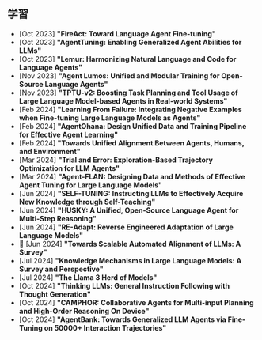 ## 学習
* [Oct 2023] **"FireAct: Toward Language Agent Fine-tuning"**
* [Oct 2023] **"AgentTuning: Enabling Generalized Agent Abilities for LLMs"**
* [Oct 2023] **"Lemur: Harmonizing Natural Language and Code for Language Agents"**
* [Nov 2023] **"Agent Lumos: Unified and Modular Training for Open-Source Language Agents"**
* [Nov 2023] **"TPTU-v2: Boosting Task Planning and Tool Usage of Large Language Model-based Agents in Real-world Systems"**
* [Feb 2024] **"Learning From Failure: Integrating Negative Examples when Fine-tuning Large Language Models as Agents"**
* [Feb 2024] **"AgentOhana: Design Unified Data and Training Pipeline for Effective Agent Learning"**
* [Feb 2024] **"Towards Unified Alignment Between Agents, Humans, and Environment"**
* [Mar 2024] **"Trial and Error: Exploration-Based Trajectory Optimization for LLM Agents"**
* [Mar 2024] **"Agent-FLAN: Designing Data and Methods of Effective Agent Tuning for Large Language Models"**
* [Jun 2024] **"SELF-TUNING: Instructing LLMs to Effectively Acquire New Knowledge through Self-Teaching"**
* [Jun 2024] **"HUSKY: A Unified, Open-Source Language Agent for Multi-Step Reasoning"**
* [Jun 2024] **"RE-Adapt: Reverse Engineered Adaptation of Large Language Models"**
* 📖 [Jun 2024] **"Towards Scalable Automated Alignment of LLMs: A Survey"**
* [Jul 2024] **"Knowledge Mechanisms in Large Language Models: A Survey and Perspective"**
* [Jul 2024] **"The Llama 3 Herd of Models"**
* [Oct 2024] **"Thinking LLMs: General Instruction Following with Thought Generation"**
* [Oct 2024] **"CAMPHOR: Collaborative Agents for Multi-input Planning and High-Order Reasoning On Device"**
* [Oct 2024] **"AgentBank: Towards Generalized LLM Agents via Fine-Tuning on 50000+ Interaction Trajectories"**
